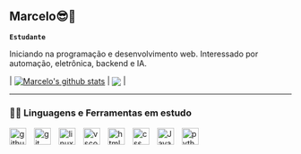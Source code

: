 ## Marcelo😎🤘

**`Estudante`**

Iniciando na programação e desenvolvimento web. Interessado por automação, eletrônica, backend e IA.
<br>

| <a href="https://github.com/celinmagro/github-readme-stats"><img align="center" src="https://github-readme-stats.vercel.app/api?username=celinmagro&show_icons=true&include_all_commits=true&theme=buefy&hide_border=true" alt="Marcelo's github stats" /></a> | <a href="https://github.com/celinmagro/github-readme-stats"><img align="center" src="https://github-readme-stats.vercel.app/api/top-langs/?username=celinmagro&layout=compact&theme=buefy&hide_border=true" /></a> |

---

### 👨‍💻 Linguagens e Ferramentas em estudo
<p>
  <img alt="github" width="30px" style="padding-right:10px;" src="https://cdn.jsdelivr.net/gh/devicons/devicon/icons/github/github-original.svg" />
  <img alt="git" width="30px" style="padding-right:10px;" src="https://cdn.jsdelivr.net/gh/devicons/devicon/icons/git/git-original.svg" />
  <img alt="linux" width="30px" style="padding-right:10px;" src="https://cdn.jsdelivr.net/gh/devicons/devicon/icons/linux/linux-original.svg" />
  <img alt="vscode" width="30px" style="padding-right:10px;" src="https://cdn.jsdelivr.net/gh/devicons/devicon/icons/vscode/vscode-original.svg" />
  <img alt="html" width="30px" style="padding-right:10px;" src="https://cdn.jsdelivr.net/gh/devicons/devicon/icons/html5/html5-plain.svg" />
  <img alt="css" width="30px" style="padding-right:10px;" src="https://cdn.jsdelivr.net/gh/devicons/devicon/icons/css3/css3-plain.svg" />
  <img alt="JavaScript" width="30px" style="padding-right:10px;" src="https://cdn.jsdelivr.net/gh/devicons/devicon/icons/javascript/javascript-plain.svg" />
  <img alt="python" width="30px" style="padding-right:10px;" src="https://cdn.jsdelivr.net/gh/devicons/devicon/icons/python/python-plain.svg" />
</p>

#
